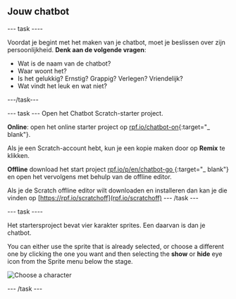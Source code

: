 ## Jouw chatbot

\--- task \----

Voordat je begint met het maken van je chatbot, moet je beslissen over zijn persoonlijkheid. **Denk aan de volgende vragen**:

+ Wat is de naam van de chatbot?
+ Waar woont het?
+ Is het gelukkig? Ernstig? Grappig? Verlegen? Vriendelijk?
+ Wat vindt het leuk en wat niet?

\---/task\---

\--- task \--- Open het Chatbot Scratch-starter project.

**Online**: open het online starter project op [rpf.io/chatbot-on](http://rpf.io/chatbot-on){:target="_ blank"}.

Als je een Scratch-account hebt, kun je een kopie maken door op **Remix** te klikken.

**Offline** download het start project [rpf.io/p/en/chatbot-go ](http://rpf.io/p/en/chatbot-go){:target="_ blank"} en open het vervolgens met behulp van de offline editor.

Als je de Scratch offline editor wilt downloaden en installeren dan kan je die vinden op [https://rpf.io/scratchoff](rpf.io/scratchoff) \--- /task \---

\--- task \----

Het startersproject bevat vier karakter sprites. Een daarvan is dan je chatbot.

You can either use the sprite that is already selected, or choose a different one by clicking the one you want and then selecting the **show** or **hide** eye icon from the Sprite menu below the stage.

![Choose a character](images/chatbot-characters.png)

\--- /task \---